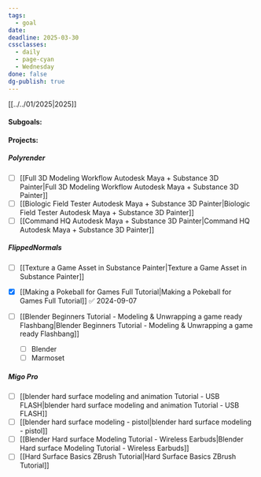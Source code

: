 ```yaml
---
tags:
  - goal
date: 
deadline: 2025-03-30
cssclasses:
  - daily
  - page-cyan
  - Wednesday
done: false
dg-publish: true
---
```

[[../../01/2025|2025]]
#### Subgoals:
#### Projects:
##### Polyrender
- [ ] [[Full 3D Modeling Workflow  Autodesk Maya + Substance 3D Painter|Full 3D Modeling Workflow  Autodesk Maya + Substance 3D Painter]]
- [ ] [[Biologic Field Tester  Autodesk Maya + Substance 3D Painter|Biologic Field Tester  Autodesk Maya + Substance 3D Painter]]
- [ ] [[Command HQ  Autodesk Maya + Substance 3D Painter|Command HQ  Autodesk Maya + Substance 3D Painter]]
##### FlippedNormals 
- [ ] [[Texture a Game Asset in Substance Painter|Texture a Game Asset in Substance Painter]]
- [x] [[Making a Pokeball for Games  Full Tutorial|Making a Pokeball for Games  Full Tutorial]] ✅ 2024-09-07

- [ ] [[Blender Beginners Tutorial - Modeling & Unwrapping a game ready Flashbang|Blender Beginners Tutorial - Modeling & Unwrapping a game ready Flashbang]]
	- [ ] Blender
	- [ ] Marmoset
##### Migo Pro 
- [ ] [[blender hard surface modeling and animation Tutorial  - USB FLASH|blender hard surface modeling and animation Tutorial  - USB FLASH]]
- [ ] [[blender hard surface modeling - pistol|blender hard surface modeling - pistol]]
- [ ] [[Blender Hard surface Modeling Tutorial - Wireless Earbuds|Blender Hard surface Modeling Tutorial - Wireless Earbuds]]
- [ ] [[Hard Surface Basics  ZBrush Tutorial|Hard Surface Basics  ZBrush Tutorial]]
